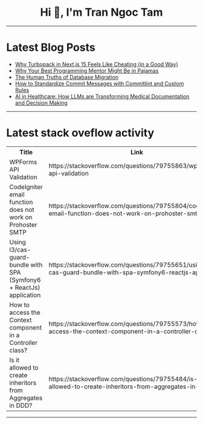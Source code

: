 <h1 align="center">Hi 👋, I'm Tran Ngoc Tam</h1>

---

# Latest Blog Posts 
<!-- BLOG-POST-LIST:START -->
- [Why Turbopack in Next.js 15 Feels Like Cheating &lpar;in a Good Way&rpar;](https://dev.to/shubhradev/why-turbopack-in-nextjs-15-feels-like-cheating-in-a-good-way-ob1)
- [Why Your Best Programming Mentor Might Be in Pajamas](https://dev.to/pullflow/why-your-best-programming-mentor-might-be-in-pajamas-4lah)
- [The Human Truths of Database Migration](https://dev.to/codelink/the-human-truths-of-database-migration-cml)
- [How to Standardize Commit Messages with Commitlint and Custom Rules](https://dev.to/werliton/how-to-standardize-commit-messages-with-commitlint-and-custom-rules-4l64)
- [AI in Healthcare: How LLMs are Transforming Medical Documentation and Decision Making](https://dev.to/aun_aideveloper/ai-in-healthcare-how-llms-are-transforming-medical-documentation-and-decision-m-4615)
<!-- BLOG-POST-LIST:END -->

---

# Latest stack oveflow activity
<table>
  <tr><th>Title</th><th>Link</th></tr>
  <!-- STACKOVERFLOW:START --><tr><td>WPForms API Validation</td><td>https://stackoverflow.com/questions/79755863/wpforms-api-validation</td></tr><tr><td>CodeIgniter email function does not work on Prohoster SMTP</td><td>https://stackoverflow.com/questions/79755804/codeigniter-email-function-does-not-work-on-prohoster-smtp</td></tr><tr><td>Using l3/cas-guard-bundle with SPA &lpar;Symfony6 + ReactJs&rpar; application</td><td>https://stackoverflow.com/questions/79755651/using-l3-cas-guard-bundle-with-spa-symfony6-reactjs-application</td></tr><tr><td>How to access the Context component in a Controller class?</td><td>https://stackoverflow.com/questions/79755573/how-to-access-the-context-component-in-a-controller-class</td></tr><tr><td>Is it allowed to create inheritors from Aggregates in DDD?</td><td>https://stackoverflow.com/questions/79755484/is-it-allowed-to-create-inheritors-from-aggregates-in-ddd</td></tr><!-- STACKOVERFLOW:END -->
</table>

---


